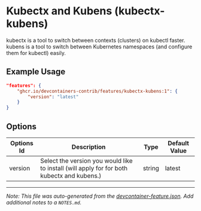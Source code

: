 
# Kubectx and Kubens (kubectx-kubens)

kubectx is a tool to switch between contexts (clusters) on kubectl faster. kubens is a tool to switch between Kubernetes namespaces (and configure them for kubectl) easily.

## Example Usage

```json
"features": {
    "ghcr.io/devcontainers-contrib/features/kubectx-kubens:1": {
        "version": "latest"
    }
}
```

## Options

| Options Id | Description | Type | Default Value |
|-----|-----|-----|-----|
| version | Select the version you would like to install (will apply for for both kubectx and kubens.) | string | latest |



---

_Note: This file was auto-generated from the [devcontainer-feature.json](https://github.com/devcontainers-contrib/features/blob/main/src/kubectx-kubens/devcontainer-feature.json).  Add additional notes to a `NOTES.md`._
